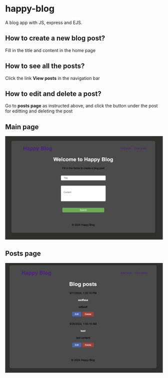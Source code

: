# happy-blog
A blog app with JS, express and EJS.

## How to create a new blog post?
Fill in the title and content in the home page

## How to see all the posts?
Click the link **View posts** in the navigation bar

## How to edit and delete a post?
Go to **posts page** as instructed above, and click the button under the post for editting and deleting the post

## Main page 
![Main page](./Pictures/main-page.png "Main page")

## Posts page 
![Posts page](./Pictures/posts-page.png "Posts page")